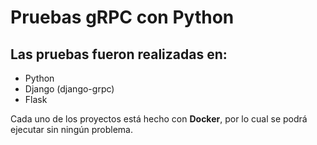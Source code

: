 # Pruebas gRPC con Python

## Las pruebas fueron realizadas en:

- Python
- Django (django-grpc)
- Flask

Cada uno de los proyectos está hecho con **Docker**, por lo cual se podrá ejecutar sin ningún problema.
